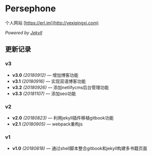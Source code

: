 # Persephone

个人网站 [https://erl.im](http://yexiqingxi.com)

*Powered by [Jekyll](https://jekyllrb.com/)*

## 更新记录

### v3
- **v3.0** *(20180912)* — 增加博客功能
- **v3.1** *(20180916)* — 实现双语博客功能
- **v3.2** *(20180926)* — 添加netlifycms后台管理功能
- **v3.3** *(20181107)* — 添加seo功能

### v2

- **v2.0** *(20180823)* — 利用jekyll插件移植gitbook功能
- **v2.1** *(20180905)* — webpack重构js

### v1
- **v1.0** *(20180818)* — 通过shell脚本整合gitbook和jekyll构建多书籍页面
